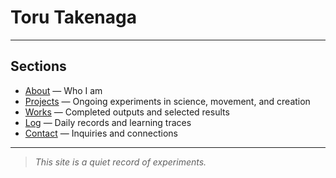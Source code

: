# Toru Takenaga

---

## Sections

* [About](/about) — Who I am  
* [Projects](/projects) — Ongoing experiments in science, movement, and creation  
* [Works](/works) — Completed outputs and selected results  
* [Log](/log) — Daily records and learning traces  
* [Contact](/contact) — Inquiries and connections

---

> *This site is a quiet record of experiments.*
